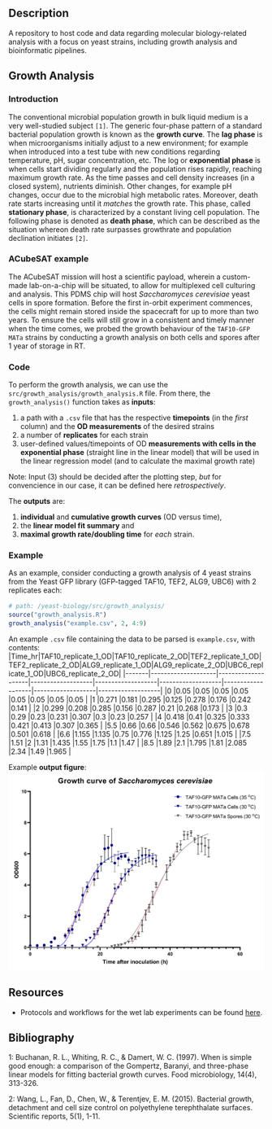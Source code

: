 ## Description

A repository to host code and data regarding molecular biology-related analysis with a focus on yeast strains, including growth analysis and bioinformatic pipelines.

## Growth Analysis

### Introduction

The conventional microbial population growth in bulk liquid medium is a very well-studied subject `[1]`. The generic four-phase pattern of a standard bacterial population growth is known as the **growth curve**. The **lag phase** is when microorganisms initially adjust to a new environment; for example when introduced into a test tube with new conditions regarding temperature, pH, sugar concentration, etc. The log or **exponential phase** is when cells start dividing regularly and the population rises rapidly, reaching maximum growth rate. As the time passes and cell density increases (in a closed system), nutrients diminish. Other changes, for example pH changes, occur due to the microbial high metabolic rates. Moreover, death rate starts increasing until it *matches* the growth rate. This phase, called **stationary phase**, is characterized by a constant living cell population. The following phase is denoted as **death phase**, which can be described as the situation whereon death rate surpasses growthrate and population declination initiates `[2]`.
### ACubeSAT example

The ACubeSAT mission will host a scientific payload, wherein a custom-made lab-on-a-chip will be situated, to allow for multiplexed cell culturing and analysis. This PDMS chip will host *Saccharomyces cerevisiae* yeast cells in spore formation. Before the first in-orbit experiment commences, the cells might remain stored inside the spacecraft for up to more than two years. To ensure the cells will still grow in a consistent and timely manner when the time comes, we probed the growth behaviour of the `TAF10-GFP MATa` strains by conducting a growth analysis on both cells and spores after 1 year of storage in RT.

### Code

To perform the growth analysis, we can use the `src/growth_analysis/growth_analysis.R` file. From there, the `growth_analysis()` function takes as **inputs**:

1. a path with a `.csv` file that has the respective **timepoints** (in the *first* column) and the **OD measurements** of the desired strains 
2. a number of **replicates** for each strain
3. user-defined values/timepoints of OD **measurements with cells in the exponential phase** (straight line in the linear model) that will be used in the linear regression model (and to calculate the maximal growth rate)

Note: Input (3) should be decided after the plotting step, *but* for convencience in our case, it can be defined here *retrospectively*.

The **outputs** are:
1. **individual** and **cumulative growth curves** (OD versus time),
2. the **linear model fit summary** and
3. **maximal growth rate/doubling time** for *each* strain.

### Example

As an example, consider conducting a growth analysis of 4 yeast strains from the Yeast GFP library (GFP-tagged TAF10, TEF2, ALG9, UBC6) with 2 replicates each:

```r
# path: /yeast-biology/src/growth_analysis/
source("growth_analysis.R") 
growth_analysis("example.csv", 2, 4:9)
```

An example `.csv` file containing the data to be parsed is `example.csv`, with contents:
|Time_hr|TAF10_replicate_1_OD|TAF10_replicate_2_OD|TEF2_replicate_1_OD|TEF2_replicate_2_OD|ALG9_replicate_1_OD|ALG9_replicate_2_OD|UBC6_replicate_1_OD|UBC6_replicate_2_OD|
|-------|--------------------|--------------------|-------------------|-------------------|-------------------|-------------------|-------------------|-------------------|
|0      |0.05                |0.05                |0.05               |0.05               |0.05               |0.05               |0.05               |0.05               |
|1      |0.271               |0.181               |0.295              |0.125              |0.278              |0.176              |0.242              |0.141              |
|2      |0.299               |0.208               |0.285              |0.156              |0.287              |0.21               |0.268              |0.173              |
|3      |0.3                 |0.29                |0.23               |0.231              |0.307              |0.3                |0.23               |0.257              |
|4      |0.418               |0.41                |0.325              |0.333              |0.421              |0.413              |0.307              |0.365              |
|5.5    |0.66                |0.66                |0.546              |0.562              |0.675              |0.678              |0.501              |0.618              |
|6.6    |1.155               |1.135               |0.75               |0.776              |1.125              |1.25               |0.651              |1.015              |
|7.5    |1.51                |2                   |1.31               |1.435              |1.55               |1.75               |1.1                |1.47               |
|8.5    |1.89                |2.1                 |1.795              |1.81               |2.085              |2.34               |1.49               |1.965              |

Example **output figure**:
![growth curve][growth-curve-example]

[growth-curve-example]: assets/growth_curves_example.png "Example Saccharomyces cerevisiae Growth Curve"

## Resources

* Protocols and workflows for the wet lab experiments can be found [here](https://benchling.com/organizations/acubesat/).

## Bibliography

1: Buchanan, R. L., Whiting, R. C., & Damert, W. C. (1997). When is simple good enough: a comparison of the Gompertz, Baranyi, and three-phase linear models for fitting bacterial growth curves. Food microbiology, 14(4), 313-326.

2: Wang, L., Fan, D., Chen, W., & Terentjev, E. M. (2015). Bacterial growth, detachment and cell size control on polyethylene terephthalate surfaces. Scientific reports, 5(1), 1-11.